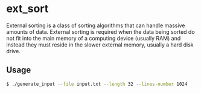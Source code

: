 # ext_sort

External sorting is a class of sorting algorithms that can handle massive amounts of data. External sorting is required when the data being sorted do not fit into the main memory of a computing device (usually RAM) and instead they must reside in the slower external memory, usually a hard disk drive. 

## Usage

```bash
$ ./generate_input --file input.txt --length 32 --lines-number 1024
```
